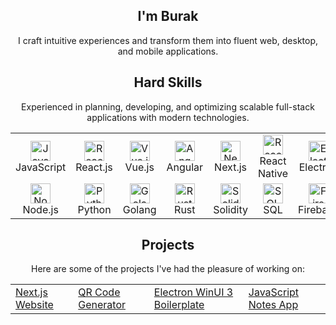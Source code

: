 <!-- Introduction -->
<div align="center">
  <h2>I'm Burak</h2>
  <p>I craft intuitive experiences and transform them into fluent web, desktop, and mobile applications.</p>

<div align="center">
  <h2>Hard Skills</h2>
  <p>Experienced in planning, developing, and optimizing scalable full-stack applications with modern technologies.</p>
  <table>
    <tr>
      <td align="center" width="80">
        <img src="https://skillicons.dev/icons?i=js" alt="JavaScript" width="32" height="32" /><br>JavaScript
      </td>
      <td align="center" width="80">
        <img src="https://skillicons.dev/icons?i=react" alt="React.js" width="32" height="32" /><br>React.js
      </td>
      <td align="center" width="80">
        <img src="https://skillicons.dev/icons?i=vue" alt="Vue.js" width="32" height="32" /><br>Vue.js
      </td>
      <td align="center" width="80">
        <img src="https://skillicons.dev/icons?i=angular" alt="Angular" width="32" height="32" /><br>Angular
      </td>
      <td align="center" width="80">
        <img src="https://skillicons.dev/icons?i=nextjs" alt="Next.js" width="32" height="32" /><br>Next.js
      </td>
      <td align="center" width="80">
        <img src="https://skillicons.dev/icons?i=react" alt="React Native" width="32" height="32" /><br>React Native
      </td>
      <td align="center" width="80">
        <img src="https://skillicons.dev/icons?i=electron" alt="Electron" width="32" height="32" /><br>Electron
      </td>
      <td align="center" width="80">
        <img src="https://skillicons.dev/icons?i=tauri" alt="Tauri" width="32" height="32" /><br>Tauri
      </td>
    </tr>
    <tr>
      <td align="center" width="80">
        <img src="https://skillicons.dev/icons?i=nodejs" alt="Node.js" width="32" height="32" /><br>Node.js
      </td>
      <td align="center" width="80">
        <img src="https://skillicons.dev/icons?i=python" alt="Python" width="32" height="32" /><br>Python
      </td>
      <td align="center" width="80">
        <img src="https://skillicons.dev/icons?i=go" alt="Golang" width="32" height="32" /><br>Golang
      </td>
      <td align="center" width="80">
        <img src="https://skillicons.dev/icons?i=rust" alt="Rust" width="32" height="32" /><br>Rust
      </td>
      <td align="center" width="80">
        <img src="https://skillicons.dev/icons?i=solidity" alt="Solidity" width="32" height="32" /><br>Solidity
      </td>
      <td align="center" width="80">
        <img src="https://skillicons.dev/icons?i=postgres" alt="SQL" width="32" height="32" /><br>SQL
      </td>
      <td align="center" width="80">
        <img src="https://skillicons.dev/icons?i=firebase" alt="Firebase" width="32" height="32" /><br>Firebase
      </td>
      <td align="center" width="80">
        <img src="https://skillicons.dev/icons?i=vercel" alt="Vercel" width="32" height="32" /><br>Vercel
      </td>
    </tr>
  </table>

<!-- Projects Section -->
<div align="center">
  <h2>Projects</h2>
  <p>Here are some of the projects I've had the pleasure of working on:</p>
  <table>
    <tr>
      <td><a href="https://github.com/burakunal28/kebap-nextjs-tailwind">Next.js Website</a></td>
      <td><a href="https://github.com/burakunal28/qrcode-generator">QR Code Generator</a></td>
      <td><a href="https://github.com/burakunal28/electron-react-fluentui-boilerplate">Electron WinUI 3 Boilerplate</a></td>
      <td><a href="https://github.com/burakunal28/colorful-notes">JavaScript Notes App</a></td>
    </tr>
  </table>
</div>
